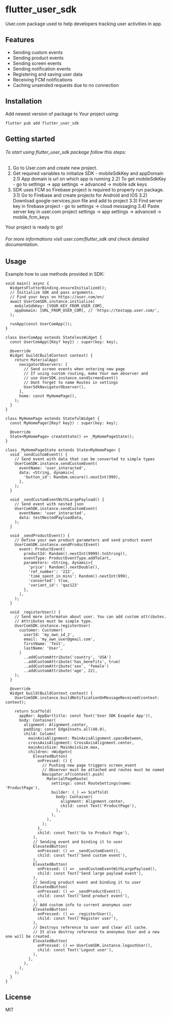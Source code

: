 # flutter_user_sdk

User.com package used to help developers tracking user activities in app.

## Features

- Sending custom events
- Sending product events
- Sending screen events
- Sending notification events
- Registering and saving user data
- Receiving FCM notifications
- Caching unsended requests due to no connection

## Installation
Add newest version of package to Your project using:
```
flutter pub add flutter_user_sdk
```

## Getting started
###### To start using flutter_user_sdk package follow this steps:
1) Go to User.com and create new project.
2) Get required variables to initialize SDK - mobileSdkKey and appDomain
2.1) App domain is url on which app is running
2.2) To get mobileSdkKey - go to settings -> app settings -> advanced -> mobile sdk keys
3) SDK uses FCM so Firebase project is required to properly run package.
3.1) Go to Firebase and create projects for Android and IOS
3.2) Download google-services.json file and add to project
3.3) Find server key in firebase project - go to settings -> cloud messaging
3.4) Paste server key in user.com project settings -> app settings -> advanced -> mobile_fcm_keys

Your project is ready to go!

###### For more informations visit user.com/flutter_sdk and check detailed documentation.


## Usage 
Example how to use methods provided in SDK:
~~~
void main() async {
  WidgetsFlutterBinding.ensureInitialized();
  // Initialize SDK and pass arguments.
  // Find your keys on https://user.com/en/
  await UserComSDK.instance.initialize(
    mobileSdkKey: [YOUR_KEY_FROM_USER_COM],
    appDomain: [URL_FROM_USER_COM], // 'https://testapp.user.com/',
  );

  runApp(const UserComApp());
}

class UserComApp extends StatelessWidget {
  const UserComApp({Key? key}) : super(key: key);

  @override
  Widget build(BuildContext context) {
    return MaterialApp(
      navigatorObservers: [
        // Send screen events when entering new page
        // If using custom routing, make Your own observer and
        // use UserSDK.instance.sendScreenEvent()
        // Dont forget to name Routes in settings
        UserSdkNavigatorObserver(),
      ],
      home: const MyHomePage(),
    );
  }
}

class MyHomePage extends StatefulWidget {
  const MyHomePage({Key? key}) : super(key: key);

  @override
  State<MyHomePage> createState() => _MyHomePageState();
}

class _MyHomePageState extends State<MyHomePage> {
  void _sendCustomEvent() {
    // Send event with data that can be converted to simple types
    UserComSDK.instance.sendCustomEvent(
      eventName: 'user_interacted',
      data: <String, dynamic>{
        'button_id': Random.secure().nextInt(999),
      },
    );
  }

  void _sendCustomEventWithLargePayload() {
    // Send event with nested json
    UserComSDK.instance.sendCustomEvent(
      eventName: 'user_interacted',
      data: testNestedPayloadData,
    );
  }

  void _sendProductEvent() {
    // Define your own product parameters and send product event
    UserComSDK.instance.sendProductEvent(
      event: ProductEvent(
        productId: Random().nextInt(9999).toString(),
        eventType: ProductEventType.addToCart,
        parameters: <String, dynamic>{
          'price': Random().nextDouble(),
          'ref_number': '222',
          'time_spent_in_mins': Random().nextInt(999),
          'converted': true,
          'variant_id': 'qaz123'
        },
      ),
    );
  }

  void _registerUser() {
    // Send more informaton about user. You can add custom attributes.
    // Attributes must be simple type.
    UserComSDK.instance.registerUser(
      customer: Customer(
        userId: 'my_own_id_2',
        email: 'my_own_user@gmail.com',
        firstName: 'Test',
        lastName: 'User',
      )
        ..addCustomAttribute('country', 'USA')
        ..addCustomAttribute('has_benefits', true)
        ..addCustomAttribute('sex', 'female')
        ..addCustomAttribute('age', 22),
    );
  }

  @override
  Widget build(BuildContext context) {
    UserComSDK.instance.buildNotificationOnMessageReceived(context: context);

    return Scaffold(
      appBar: AppBar(title: const Text('User SDK Exapmle App')),
      body: Container(
        alignment: Alignment.center,
        padding: const EdgeInsets.all(40.0),
        child: Column(
          mainAxisAlignment: MainAxisAlignment.spaceBetween,
          crossAxisAlignment: CrossAxisAlignment.center,
          mainAxisSize: MainAxisSize.max,
          children: <Widget>[
            ElevatedButton(
              onPressed: () {
                // Pushing new page triggers screen_event
                // Observer must be attached and routes must be named
                Navigator.of(context).push(
                  MaterialPageRoute(
                    settings: const RouteSettings(name: 'ProductPage'),
                    builder: (_) => Scaffold(
                      body: Container(
                        alignment: Alignment.center,
                        child: const Text('ProductPage'),
                      ),
                    ),
                  ),
                );
              },
              child: const Text('Go to Product Page'),
            ),
            // Sending event and binding it to user
            ElevatedButton(
              onPressed: () => _sendCustomEvent(),
              child: const Text('Send custom event'),
            ),
            ElevatedButton(
              onPressed: () => _sendCustomEventWithLargePayload(),
              child: const Text('Send large payload event'),
            ),
            // Sending product event and binding it to user
            ElevatedButton(
              onPressed: () => _sendProductEvent(),
              child: const Text('Send product event'),
            ),
            // Add custom info to current anonymus user
            ElevatedButton(
              onPressed: () => _registerUser(),
              child: const Text('Register user'),
            ),
            // Destroys reference to user and clear all cache.
            // It also destroy reference to anonymus User and a new one will be created.
            ElevatedButton(
              onPressed: () => UserComSDK.instance.logoutUser(),
              child: const Text('Logout user'),
            ),
          ],
        ),
      ),
    );
  }
}
~~~

## License

MIT
